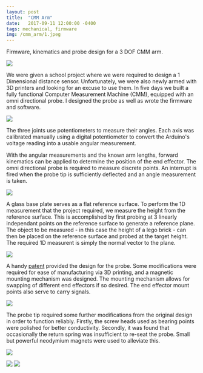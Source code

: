 ```yaml
---
layout: post
title:  "CMM Arm"
date:   2017-09-11 12:00:00 -0400
tags: mechanical, firmware
img: /cmm_arm/1.jpeg
---
```


Firmware, kinematics and probe design for a 3 DOF CMM arm. 

![](/assets/cmm_arm/1.jpeg)

We were given a school project where we were required to design a 1 Dimensional distance sensor. 
Unfortunately, we were also newly armed with 3D printers and looking for an excuse to use them. 
In five days we built a fully functional Computer Measurement Machine (CMM), equipped with an omni directional probe.
I designed the probe as well as wrote the firmware and software. 

![](/assets/cmm_arm/2.jpeg)


The three joints use potentiometers to measure their angles. Each axis was calibrated manually using a digital potentiometer to convert the Arduino's voltage reading into a usable angular measurement.

With the angular measurements and the known arm lengths, forward kinematics can be applied to determine the position of the end effector. The omni directional probe is required to measure discrete points. An interrupt is fired when the probe tip is sufficiently deflected and an angle measurement is taken.

![](/assets/cmm_arm/3.jpeg)

A glass base plate serves as a flat reference surface. To perform the 1D measurement that the project required, we measure the height from the reference surface. This is accomplished by first probing at 3 linearly independant points on the reference surface to generate a reference plane. The object to be measured - in this case the height of a lego brick - can then be placed on the reference surface and probed at the target height. The required 1D measurent is simply the normal vector to the plane.

![](/assets/cmm_arm/4.jpeg)

A handy [patent](https://patentimages.storage.googleapis.com/d1/ee/89/f629c32d8da649/US5146691.pdf) provided the design for the probe. Some modifications were required for ease of manufacturing via 3D printing, and a magnetic mounting mechanism was designed. The mounting mechanism allows for swapping of different end effectors if so desired. The end effector mount points also serve to carry signals.


![](/assets/cmm_arm/touch_probe.png)

The probe tip required some further modifications from the original design in order to function reliably. Firstly, the screw heads used as bearing points were polished for better conductivity. Secondly, it was found that occasionally the return spring was insufficient to re-seat the probe. Small but powerful neodymium magnets were used to alleviate this. 

![](/assets/cmm_arm/6.png)


![](/assets/cmm_arm/5.jpeg)
![](/assets/cmm_arm/7.jpeg)
